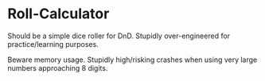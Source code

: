 # Roll-Calculator
Should be a simple dice roller for DnD. Stupidly over-engineered for practice/learning purposes.

Beware memory usage. Stupidly high/risking crashes when using very large numbers approaching 8 digits.
